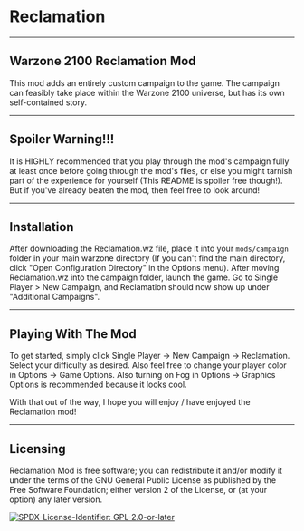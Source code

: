 # Reclamation
----------------------------
Warzone 2100 Reclamation Mod
----------------------------
This mod adds an entirely custom campaign to the game. The campaign can feasibly take place within the Warzone 2100 universe, but has its own self-contained story. 

------------------
Spoiler Warning!!!
------------------
It is HIGHLY recommended that you play through the mod's campaign fully at least once before going through the mod's files, or else you might tarnish part of the experience for yourself (This README is spoiler free though!). But if you've already beaten the mod, then feel free to look around!

------------
Installation
------------
After downloading the Reclamation.wz file, place it into your `mods/campaign` folder in your main warzone directory (If you can't find the main directory, click "Open Configuration Directory" in the Options menu). After moving Reclamation.wz into the campaign folder, launch the game. Go to Single Player > New Campaign, and Reclamation should now show up under "Additional Campaigns".

--------------------
Playing With The Mod
--------------------

To get started, simply click Single Player -> New Campaign -> Reclamation. Select your difficulty as desired. Also feel free to change your player color in Options -> Game Options. Also turning on Fog in Options -> Graphics Options is recommended because it looks cool.

With that out of the way, I hope you will enjoy / have enjoyed the Reclamation mod!

---------
Licensing
---------

Reclamation Mod is free software; you can redistribute it and/or modify it under the terms of the GNU General Public License as published by the Free Software Foundation; either version 2 of the License, or (at your option) any later version.

[![SPDX-License-Identifier: GPL-2.0-or-later](https://img.shields.io/static/v1?label=SPDX-License-Identifier&message=GPL-2.0-or-later&color=blue&logo=open-source-initiative&logoColor=white&logoWidth=10&style=flat-square)](COPYING)
